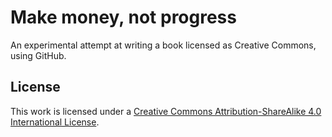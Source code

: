 Make money, not progress
========================

An experimental attempt at writing a book licensed as Creative Commons, using GitHub.


License
-------

This work is licensed under a [Creative Commons Attribution-ShareAlike 4.0 International License](http://creativecommons.org/licenses/by-sa/4.0/).
